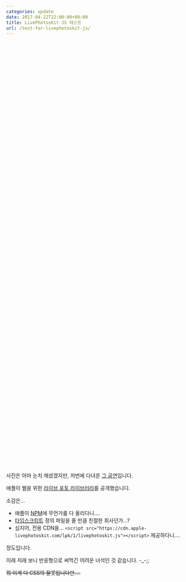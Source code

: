 ```yaml
---
categories: update
date: 2017-04-22T12:00:00+09:00
title: LivePhotosKit JS 테스트
url: /test-for-livephotoskit-js/
---
```


<script src="https://cdn.apple-livephotoskit.com/lpk/1/livephotoskit.js"></script>

<div
  data-live-photo
  data-photo-src="/images/coldplaylive1.jpg"
  data-video-src="/images/coldplaylive1.mov"
  style="width: 400px; height: 300px; margin: 10px 0">
</div>
<div
  data-live-photo
  data-photo-src="/images/coldplaylive2.jpg"
  data-video-src="/images/coldplaylive2.mov"
  style="width: 400px; height: 300px; margin: 10px 0">
</div>
<div
  data-live-photo
  data-photo-src="/images/coldplaylive3.jpg"
  data-video-src="/images/coldplaylive3.mov"
  style="width: 400px; height: 533px; margin: 10px 0">
</div>

사진은 아마 눈치 채셨겠지만, 저번에 다녀온 [그 공연](https://blog.niceb5y.net/coldplay-ahfod-tour-in-seoul-2017/)입니다.

애플이 웹을 위한 [라이브 포토 라이브러리](https://developer.apple.com/live-photos/)를 공개했습니다.

소감은...

* 애플이 [NPM](https://www.npmjs.com/package/livephotoskit/)에 무언가를 다 올리다니....
* [타입스크립트](https://cdn.apple-livephotoskit.com/lpk/1/livephotoskit.d.ts) 정의 파일을 줄 만큼 친절한 회사던가...?
* 심지어, 전용 CDN을... `<script src="https://cdn.apple-livephotoskit.com/lpk/1/livephotoskit.js"></script>` 제공하다니....

정도입니다.

이래 저래 보니 반응형으로 써먹긴 어려운 녀석인 것 같습니다. -_-;;

<del>뭐 이게 다 CSS의 잘못입니다만....</del>
